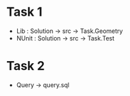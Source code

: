 # Task 1
* Lib : Solution -> src -> Task.Geometry
* NUnit : Solution -> src -> Task.Test

# Task 2
* Query -> query.sql
